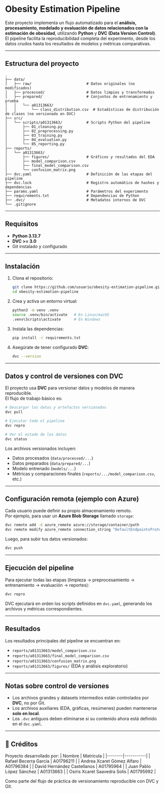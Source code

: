 # Obesity Estimation Pipeline

Este proyecto implementa un flujo automatizado para el **análisis, procesamiento, modelado y evaluación de datos relacionados con la estimación de obesidad**, utilizando **Python** y **DVC (Data Version Control)**.  
El pipeline facilita la reproducibilidad completa del experimento, desde los datos crudos hasta los resultados de modelos y métricas comparativas.

---

## Estructura del proyecto

```
.
├── data/
│   ├── raw/                         # Datos originales (no modificados)
│   ├── processed/                   # Datos limpios y transformados
│   ├── prepared/                    # Conjuntos de entrenamiento y prueba
│   │   └── a01313663/
│   │       └── class_distribution.csv  # Estadísticas de distribución de clases (no versionado en DVC)
├── src/
│   └── scripts/a01313663/           # Scripts Python del pipeline
│       ├── 01_cleaning.py
│       ├── 02_preprocessing.py
│       ├── 03_training.py
│       ├── 04_evaluation.py
│       └── 05_reporting.py
├── reports/
│   └── a01313663/
│       ├── figures/                 # Gráficos y resultados del EDA
│       ├── model_comparison.csv
│       ├── final_model_comparison.csv
│       └── confusion_matrix.png
├── dvc.yaml                         # Definición de las etapas del pipeline
├── dvc.lock                         # Registro automático de hashes y dependencias
├── params.yaml                      # Parámetros del experimento
├── requirements.txt                 # Dependencias de Python
├── .dvc/                            # Metadatos internos de DVC
└── .gitignore
```

---

## Requisitos

- **Python 3.13.7**
- **DVC >= 3.0**
- Git instalado y configurado

---

## Instalación

1. Clona el repositorio:

   ```bash
   git clone https://github.com/usuario/obesity-estimation-pipeline.git
   cd obesity-estimation-pipeline
   ```

2. Crea y activa un entorno virtual:

   ```bash
   python3 -m venv .venv
   source .venv/bin/activate   # En Linux/macOS
   .venv\Scripts\activate      # En Windows
   ```

3. Instala las dependencias:

   ```bash
   pip install -r requirements.txt
   ```

4. Asegúrate de tener configurado **DVC**:

   ```bash
   dvc --version
   ```

---

## Datos y control de versiones con DVC

El proyecto usa **DVC** para versionar datos y modelos de manera reproducible.  
El flujo de trabajo básico es:

```bash
# Descargar los datos y artefactos versionados
dvc pull

# Ejecutar todo el pipeline
dvc repro

# Ver el estado de los datos
dvc status
```

Los archivos versionados incluyen:
- Datos procesados (`data/processed/...`)
- Datos preparados (`data/prepared/...`)
- Modelo entrenado (`models/...`)
- Métricas y comparaciones finales (`reports/.../model_comparison.csv`, etc.)

---

## Configuración remota (ejemplo con Azure)

Cada usuario puede definir su propio almacenamiento remoto.  
Por ejemplo, para usar un **Azure Blob Storage** llamado `storage`:

```bash
dvc remote add -d azure_remote azure://storage/container/path
dvc remote modify azure_remote connection_string "DefaultEndpointsProtocol=https;AccountName=...;AccountKey=...;EndpointSuffix=core.windows.net"
```

Luego, para subir tus datos versionados:

```bash
dvc push
```

---

## Ejecución del pipeline

Para ejecutar todas las etapas (limpieza → preprocesamiento → entrenamiento → evaluación → reportes):

```bash
dvc repro
```

DVC ejecutará en orden los scripts definidos en `dvc.yaml`, generando los archivos y métricas correspondientes.

---

## Resultados

Los resultados principales del pipeline se encuentran en:

- `reports/a01313663/model_comparison.csv`  
- `reports/a01313663/final_model_comparison.csv`  
- `reports/a01313663/confusion_matrix.png`  
- `reports/a01313663/figures/` (EDA y análisis exploratorio)

---

## Notas sobre control de versiones

- Los archivos grandes y datasets intermedios están controlados por **DVC**, no por Git.  
- Los archivos auxiliares (EDA, gráficas, resúmenes) pueden mantenerse **solo en local**.  
- Los `.dvc` antiguos deben eliminarse si su contenido ahora está definido en el `dvc.yaml`.

---

## 👥 Créditos

Proyecto desarrollado por:
| Nombre | Matrícula |
|--------|-----------|
| Rafael Becerra García | A01796211 |
| Andrea Xcaret Gómez Alfaro | A01796384 |
| David Hernández Castellanos | A01795964 |
| Juan Pablo López Sánchez | A01313663 |
| Osiris Xcaret Saavedra Solís | A01795992 |

Como parte del flujo de práctica de versionamiento reproducible con DVC y Git.
